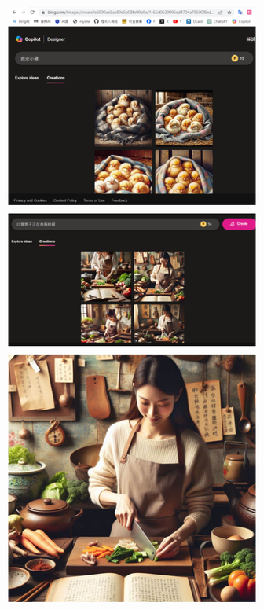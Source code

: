 

![](./img/BingImageCreator1.png)

![](./img/BingImageCreator2.png)

![](./img/BingImageCreator3.jpg)

